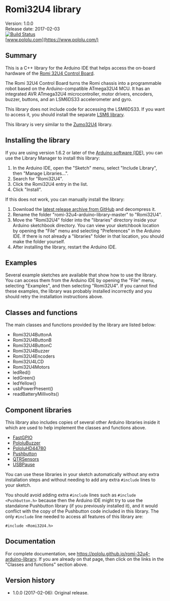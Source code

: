 # Romi32U4 library

Version: 1.0.0<br/>
Release date: 2017-02-03<br/>
[![Build Status](https://travis-ci.org/pololu/romi-32u4-arduino-library.svg?branch=master)](https://travis-ci.org/pololu/romi-32u4-arduino-library)<br/>
[www.pololu.com](https://www.pololu.com/)

## Summary

This is a C++ library for the Arduino IDE that helps access the on-board hardware of the [Romi 32U4 Control Board](https://www.pololu.com/product/3544).

The Romi 32U4 Control Board turns the Romi chassis into a programmable robot based on the Arduino-compatible ATmega32U4 MCU.  It has an integrated AVR ATmega32U4 microcontroller, motor drivers, encoders, buzzer, buttons, and an LSM6DS33 accelerometer and gyro.

This library does not include code for accessing the LSM6DS33.  If you want to access it, you should install the separate [LSM6 library](https://github.com/pololu/lsm6-arduino).

This library is very similar to the [Zumo32U4](https://github.com/pololu/zumo-32u4-arduino-library) library.

## Installing the library

If you are using version 1.6.2 or later of the [Arduino software (IDE)](http://www.arduino.cc/en/Main/Software), you can use the Library Manager to install this library:

1. In the Arduino IDE, open the "Sketch" menu, select "Include Library", then "Manage Libraries...".
2. Search for "Romi32U4".
3. Click the Romi32U4 entry in the list.
4. Click "Install".

If this does not work, you can manually install the library:

1. Download the [latest release archive from GitHub](https://github.com/pololu/romi-32u4-arduino-library) and decompress it.
2. Rename the folder "romi-32u4-arduino-library-master" to "Romi32U4".
3. Move the "Romi32U4" folder into the "libraries" directory inside your Arduino sketchbook directory.  You can view your sketchbook location by opening the "File" menu and selecting "Preferences" in the Arduino IDE.  If there is not already a "libraries" folder in that location, you should make the folder yourself.
4. After installing the library, restart the Arduino IDE.

## Examples

Several example sketches are available that show how to use the library.  You can access them from the Arduino IDE by opening the "File" menu, selecting "Examples", and then selecting "Romi32U4".  If you cannot find these examples, the library was probably installed incorrectly and you should retry the installation instructions above.

## Classes and functions

The main classes and functions provided by the library are listed below:

* Romi32U4ButtonA
* Romi32U4ButtonB
* Romi32U4ButtonC
* Romi32U4Buzzer
* Romi32U4Encoders
* Romi32U4LCD
* Romi32U4Motors
* ledRed()
* ledGreen()
* ledYellow()
* usbPowerPresent()
* readBatteryMillivolts()

## Component libraries

This library also includes copies of several other Arduino libraries inside it which are used to help implement the classes and functions above.

* [FastGPIO](https://github.com/pololu/fastgpio-arduino)
* [PololuBuzzer](https://github.com/pololu/pololu-buzzer-arduino)
* [PololuHD44780](https://github.com/pololu/pololu-hd44780-arduino)
* [Pushbutton](https://github.com/pololu/pushbutton-arduino)
* [QTRSensors](https://github.com/pololu/qtr-sensors-arduino)
* [USBPause](https://github.com/pololu/usb-pause-arduino)

You can use these libraries in your sketch automatically without any extra installation steps and without needing to add any extra `#include` lines to your sketch.

You should avoid adding extra `#include` lines such as `#include <Pushbutton.h>` because then the Arduino IDE might try to use the standalone Pushbutton library (if you previously installed it), and it would conflict with the copy of the Pushbutton code included in this library.  The only `#include` line needed to access all features of this library are:

~~~{.cpp}
#include <Romi32U4.h>
~~~

## Documentation

For complete documentation, see https://pololu.github.io/romi-32u4-arduino-library.  If you are already on that page, then click on the links in the "Classes and functions" section above.

## Version history

* 1.0.0 (2017-02-06): Original release.
